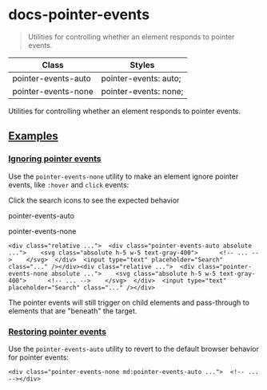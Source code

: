 # docs-pointer-events

> Utilities for controlling whether an element responds to pointer events.

| Class               | Styles                |
| ------------------- | --------------------- |
| pointer-events-auto | pointer-events: auto; |
| pointer-events-none | pointer-events: none; |

Utilities for controlling whether an element responds to pointer events.

## [Examples](#examples)

### [Ignoring pointer events](#ignoring-pointer-events)

Use the `pointer-events-none` utility to make an element ignore pointer events, like `:hover` and `click` events:

Click the search icons to see the expected behavior

pointer-events-auto

pointer-events-none

    <div class="relative ...">  <div class="pointer-events-auto absolute ...">    <svg class="absolute h-5 w-5 text-gray-400">      <!-- ... -->    </svg>  </div>  <input type="text" placeholder="Search" class="..." /></div><div class="relative ...">  <div class="pointer-events-none absolute ...">    <svg class="absolute h-5 w-5 text-gray-400">      <!-- ... -->    </svg>  </div>  <input type="text" placeholder="Search" class="..." /></div>

The pointer events will still trigger on child elements and pass-through to elements that are "beneath" the target.

### [Restoring pointer events](#restoring-pointer-events)

Use the `pointer-events-auto` utility to revert to the default browser behavior for pointer events:

    <div class="pointer-events-none md:pointer-events-auto ...">  <!-- ... --></div>
